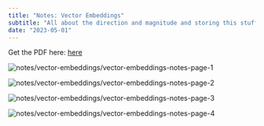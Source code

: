 ```yaml
---
title: "Notes: Vector Embeddings"
subtitle: "All about the direction and magnitude and storing this stuff"
date: "2023-05-01"
---
```


Get the PDF here: [here](notes/vector-embeddings/notes-vector-embeddings-pdf.pdf) 

![notes/vector-embeddings/vector-embeddings-notes-page-1](notes/vector-embeddings/vector-embeddings-notes-page-1.jpg)

![notes/vector-embeddings/vector-embeddings-notes-page-2](notes/vector-embeddings/vector-embeddings-notes-page-2.jpg)

![notes/vector-embeddings/vector-embeddings-notes-page-3](notes/vector-embeddings/vector-embeddings-notes-page-3.jpg)

![notes/vector-embeddings/vector-embeddings-notes-page-4](notes/vector-embeddings/vector-embeddings-notes-page-4.jpg)